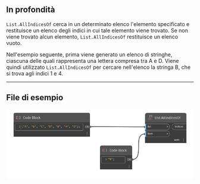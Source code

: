 ## In profondità
`List.AllIndicesOf` cerca in un determinato elenco l'elemento specificato e restituisce un elenco degli indici in cui tale elemento viene trovato. Se non viene trovato alcun elemento, `List.AllIndicesOf` restituisce un elenco vuoto.

Nell'esempio seguente, prima viene generato un elenco di stringhe, ciascuna delle quali rappresenta una lettera compresa tra A e D. Viene quindi utilizzato `List.AllIndicesOf` per cercare nell'elenco la stringa B, che si trova agli indici 1 e 4.
___
## File di esempio

![List.AllIndicesOf](./DSCore.List.AllIndicesOf_img.jpg)
